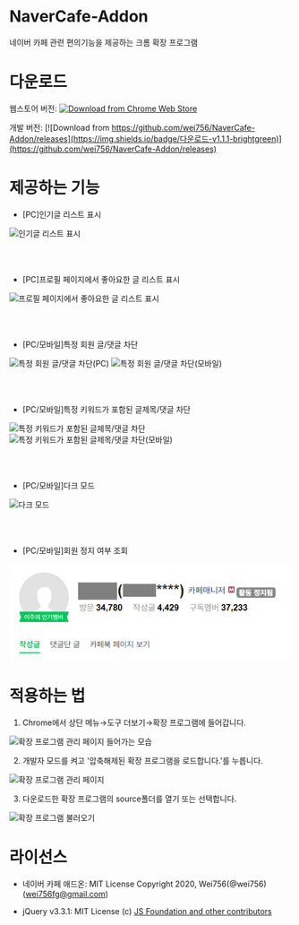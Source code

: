# NaverCafe-Addon
 네이버 카페 관련 편의기능을 제공하는 크롬 확장 프로그램



# 다운로드

웹스토어 버전: [![Download from Chrome Web Store](https://img.shields.io/badge/다운로드-v1.1.1-brightgreen)](https://chrome.google.com/webstore/detail/네이버-카페-애드온/epcibdcgmbiimdleghmeldeopdjcaeic)

개발 버전: [![Download from https://github.com/wei756/NaverCafe-Addon/releases](https://img.shields.io/badge/다운로드-v1.1.1-brightgreen)](https://github.com/wei756/NaverCafe-Addon/releases)



# 제공하는 기능

- \[PC\]인기글 리스트 표시

![인기글 리스트 표시](https://github.com/wei756/NaverCafe-Addon/raw/master/images/gn1.png)  

<br>

<br>

- \[PC\]프로필 페이지에서 좋아요한 글 리스트 표시

![프로필 페이지에서 좋아요한 글 리스트 표시](https://github.com/wei756/NaverCafe-Addon/raw/master/images/gn2.png)

<br>

<br>

- \[PC/모바일\]특정 회원 글/댓글 차단

![특정 회원 글/댓글 차단(PC)](https://github.com/wei756/NaverCafe-Addon/raw/master/images/gn3.gif)
![특정 회원 글/댓글 차단(모바일)](https://github.com/wei756/NaverCafe-Addon/raw/master/images/gn3-m.png)

<br>

<br>

- \[PC/모바일\]특정 키워드가 포함된 글제목/댓글 차단

![특정 키워드가 포함된 글제목/댓글 차단](https://github.com/wei756/NaverCafe-Addon/raw/master/images/gn3.png)
![특정 키워드가 포함된 글제목/댓글 차단(모바일)](https://github.com/wei756/NaverCafe-Addon/raw/master/images/gn3-m3.png)

<br>

<br>

- \[PC/모바일\]다크 모드

![다크 모드](https://github.com/wei756/NaverCafe-Addon/raw/master/images/gn4.png)

<br>

<br>

- \[PC/모바일\]회원 정지 여부 조회

![회원 정지 여부 조회](https://github.com/wei756/NaverCafe-Addon/raw/master/images/gn5.png)




# 적용하는 법

1. Chrome에서 상단 메뉴→도구 더보기→확장 프로그램에 들어갑니다.

![확장 프로그램 관리 페이지 들어가는 모습](https://github.com/wei756/NaverCafe-Addon/raw/master/images/howto-1.png)



2. 개발자 모드를 켜고 '압축해제된 확장 프로그램을 로드합니다.'를 누릅니다.

![확장 프로그램 관리 페이지](https://github.com/wei756/NaverCafe-Addon/raw/master/images/howto-2.png)



3. 다운로드한 확장 프로그램의 source폴더를 열기 또는 선택합니다.

![확장 프로그램 불러오기](https://github.com/wei756/NaverCafe-Addon/raw/master/images/howto-3.png)



# 라이선스

- 네이버 카페 애드온: MIT License Copyright 2020, Wei756(@wei756) (wei756fg@gmail.com)

- jQuery v3.3.1: MIT License (c) [JS Foundation and other contributors](https://jquery.org/license/)
